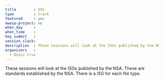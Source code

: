 ```yaml
---
title        : ISG
type         : track
featured     : yes
owasp-project: no
when_day     : 
when_time    :
hey_summit   :
session_slack:
description  : These sessions will look at the ISGs published by the NSA. These are standards established by the NSA. There is a ISG for each file type.
organizers   : 
  - Dinis Cruz
---
```


These sessions will look at the ISGs published by the NSA. These are standards established by the NSA. There is a ISG for each file type.

